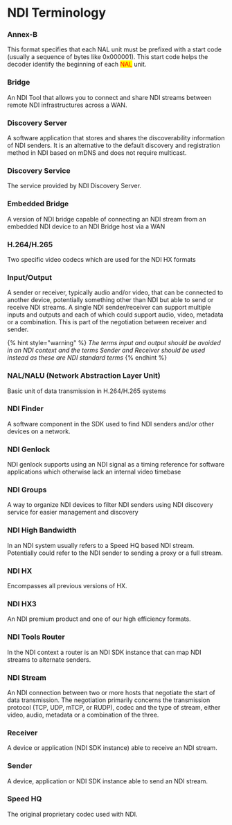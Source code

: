 # NDI Terminology

### Annex-B

This format specifies that each NAL unit must be prefixed with a start code (usually a sequence of bytes like 0x000001). This start code helps the decoder identify the beginning of each <mark style="color:red;">NAL</mark> unit.

### Bridge

An NDI Tool that allows you to connect and share NDI streams between remote NDI infrastructures across a WAN.

### Discovery Server

A software application that stores and shares the discoverability information of NDI senders. It is an alternative to the default discovery and registration method in NDI based on mDNS and does not require multicast.

### Discovery Service

The service provided by NDI Discovery Server.

### Embedded Bridge

A version of NDI bridge capable of connecting an NDI stream from an embedded NDI device to an NDI Bridge host via a WAN

### H.264/H.265

Two specific video codecs which are used for the NDI HX formats

### Input/Output

A sender or receiver, typically audio and/or video, that can be connected to another device, potentially something other than NDI but able to send or receive NDI streams. A single NDI sender/receiver can support multiple inputs and outputs and each of which could support audio, video, metadata or a combination. This is part of the negotiation between receiver and sender.&#x20;

{% hint style="warning" %}
_The terms input and output should be avoided in an NDI context and the terms Sender and Receiver should be used instead as these are NDI standard terms_
{% endhint %}

### NAL/NALU (Network Abstraction Layer Unit)

Basic unit of data transmission in H.264/H.265 systems

### NDI Finder

A software component in the SDK used to find NDI senders and/or other devices on a network.

### NDI Genlock

NDI genlock supports using an NDI signal as a timing reference for software applications which otherwise lack an internal video timebase

### NDI Groups

A way to organize NDI devices to filter NDI senders using NDI discovery service for easier management and discovery

### NDI High Bandwidth

In an NDI system usually refers to a Speed HQ based NDI stream. Potentially could refer to the NDI sender to sending a proxy or a full stream.

### NDI HX

Encompasses all previous versions of HX.

### NDI HX3

An NDI premium product and one of our high efficiency formats.

### NDI Tools Router

In the NDI context a router is an NDI SDK instance that can map NDI streams to alternate senders.

### NDI Stream

An NDI connection between two or more hosts that negotiate the start of data transmission. The negotiation primarily concerns the transmission protocol (TCP, UDP, mTCP, or RUDP), codec and the type of stream, either video, audio, metadata or a combination of the three.

### Receiver

A device or application (NDI SDK instance) able to receive an NDI stream.

### Sender

A device, application or NDI SDK instance able to send an NDI stream.

### Speed HQ

The original proprietary codec used with NDI.

